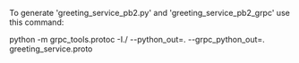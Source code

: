 To generate 'greeting_service_pb2.py' and 'greeting_service_pb2_grpc' use this command:

python -m grpc_tools.protoc -I./ --python_out=. --grpc_python_out=. greeting_service.proto